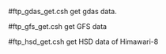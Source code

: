 #ftp_gdas_get.csh
get gdas data.

#ftp_gfs_get.csh
get GFS data

#ftp_hsd_get.csh
get HSD data of Himawari-8
